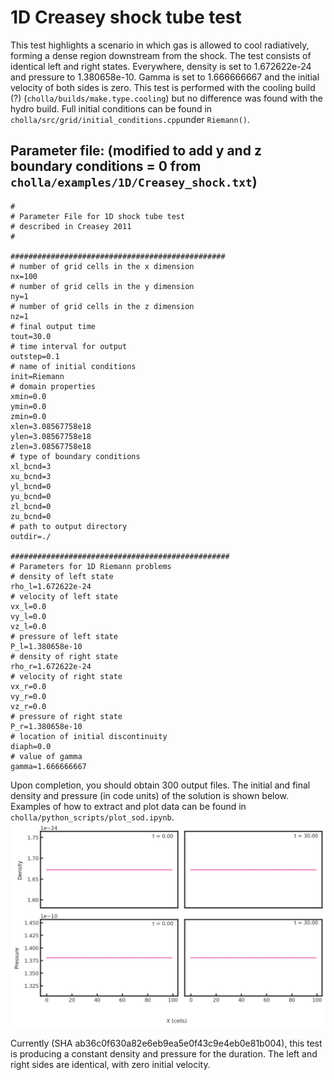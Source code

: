 # 1D Creasey shock tube test
This test highlights a scenario in which gas is allowed to cool radiatively, forming a dense region downstream from the shock. The test consists of identical left and right states. Everywhere, density is set to 1.672622e-24 and pressure to 1.380658e-10.
Gamma is set to 1.666666667 and the initial velocity of both sides is zero. This test is performed with the cooling build (?) (`cholla/builds/make.type.cooling`) but no difference was found with the hydro build. Full initial conditions can be found in `cholla/src/grid/initial_conditions.cpp`under `Riemann()`. 

## Parameter file: (**modified** to add y and z boundary conditions = 0 from `cholla/examples/1D/Creasey_shock.txt`)
```
#
# Parameter File for 1D shock tube test
# described in Creasey 2011
#

################################################
# number of grid cells in the x dimension
nx=100
# number of grid cells in the y dimension
ny=1
# number of grid cells in the z dimension
nz=1
# final output time
tout=30.0
# time interval for output
outstep=0.1
# name of initial conditions
init=Riemann
# domain properties
xmin=0.0
ymin=0.0
zmin=0.0
xlen=3.08567758e18
ylen=3.08567758e18
zlen=3.08567758e18
# type of boundary conditions
xl_bcnd=3
xu_bcnd=3
yl_bcnd=0
yu_bcnd=0
zl_bcnd=0
zu_bcnd=0
# path to output directory
outdir=./

#################################################
# Parameters for 1D Riemann problems
# density of left state
rho_l=1.672622e-24
# velocity of left state
vx_l=0.0
vy_l=0.0
vz_l=0.0
# pressure of left state
P_l=1.380658e-10
# density of right state
rho_r=1.672622e-24
# velocity of right state
vx_r=0.0
vy_r=0.0
vz_r=0.0
# pressure of right state
P_r=1.380658e-10
# location of initial discontinuity
diaph=0.0
# value of gamma
gamma=1.666666667
```
Upon completion, you should obtain 300 output files. The initial and final density and pressure (in code units) of the solution is shown below.  Examples of how to extract and plot data can be found in `cholla/python_scripts/plot_sod.ipynb`.  
<img src="./images/1dcreasey-shock_density_pressure.png" alt="Two rows of two scatter plots side by side. The first row shows density vs cells in the x direction while the second shows pressure vs cells in the x direction. The first column of each row shows the initial density/pressure, with the text 't = 0.00' in the upper right corner of both plots. The second row shows the final outcomes, with the text 't = 30.0' in the upper right corner of both plots. The initial plots are identical to the final plots for both density and pressure. Density is constant at 1.672622e-24 and pressure is constant at 1.380658e-10." width="1200" />  

Currently (SHA ab36c0f630a82e6eb9ea5e0f43c9e4eb0e81b004), this test is producing a constant density and pressure for the duration. The left and right sides are identical, with zero initial velocity.
